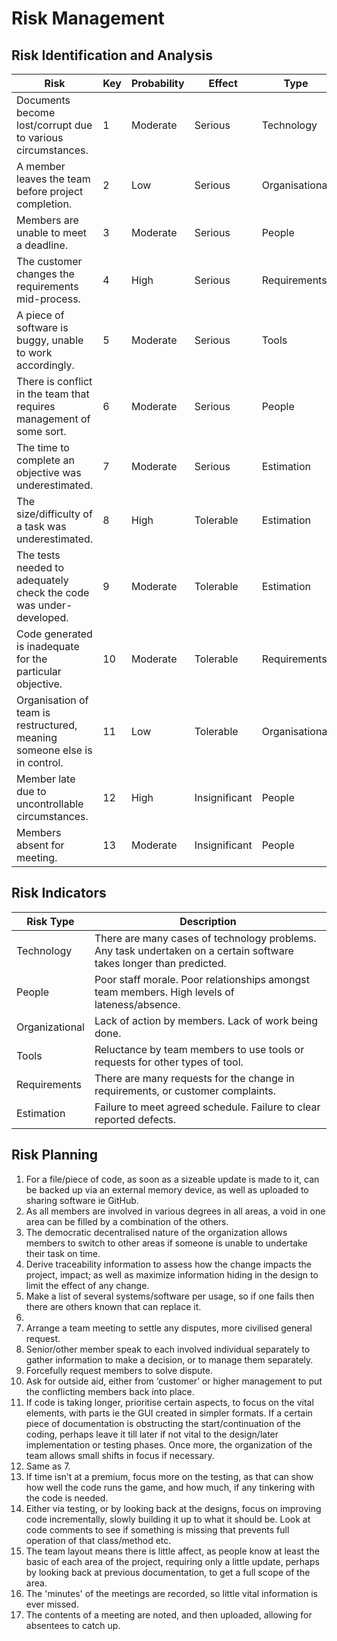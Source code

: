 # Risk Management

## Risk Identification and Analysis

| Risk                                                                      | Key   | Probability        | Effect             | Type             |
|---------------------------------------------------------------------------|-------|--------------------|--------------------|------------------|
| Documents become lost/corrupt due to various circumstances.               | 1     | Moderate           | Serious            | Technology       |
| A member leaves the team before project completion.                       | 2     | Low                | Serious            | Organisational   |
| Members are unable to meet a deadline.                                    | 3     | Moderate           | Serious            | People           |
| The customer changes the requirements mid-process.                        | 4     | High               | Serious            | Requirements     |
| A piece of software is buggy, unable to work accordingly.                 | 5     | Moderate           | Serious            | Tools            |
| There is conflict in the team that requires management of some sort.      | 6     | Moderate           | Serious            | People           |
| The time to complete an objective was underestimated.                     | 7     | Moderate           | Serious            | Estimation       |
| The size/difficulty of a task was underestimated.                         | 8     | High               | Tolerable          | Estimation       |
| The tests needed to adequately check the code was under-developed.        | 9     | Moderate           | Tolerable          | Estimation       |
| Code generated is inadequate for the particular objective.                | 10    | Moderate           | Tolerable          | Requirements     |
| Organisation of team is restructured, meaning someone else is in control. | 11    | Low                | Tolerable          | Organisational   |
| Member late due to uncontrollable circumstances.                          | 12    | High               | Insignificant      | People           |
| Members absent for meeting.                                               | 13    | Moderate           | Insignificant      | People           |

## Risk Indicators

| Risk Type | Description |
|----------|--------|
| Technology | There are many cases of technology problems. Any task undertaken on a certain software takes longer than predicted. |
| People     | Poor staff morale. Poor relationships amongst team members. High levels of lateness/absence.                        |
| Organizational | Lack of action by members. Lack of work being done. | 
| Tools | Reluctance by team members to use tools or requests for other types of tool. |
| Requirements | There are many requests for the change in requirements, or customer complaints. | 
| Estimation | Failure to meet agreed schedule. Failure to clear reported defects. |

## Risk Planning

1. For a file/piece of code, as soon as a sizeable update is made to it, can be backed up via an external memory device, as well as uploaded to sharing software ie GitHub.
2. As all members are involved in various degrees in all areas, a void in one area can be filled by a combination of the others.
3. The democratic decentralised nature of the organization allows members to switch to other areas if someone is unable to undertake their task on time. 
4. Derive traceability information to assess how the change impacts the project, impact; as well as maximize information hiding in the design to limit the effect of any change. 
5. Make a list of several systems/software per usage, so if one fails then there are others known that can replace it. 
6. 
  1. Arrange a team meeting to settle any disputes, more civilised general request.
  2. Senior/other member speak to each involved individual separately to gather information to make a decision, or to manage them separately.
  3. Forcefully request members to solve dispute.
  4. Ask for outside aid, either from ‘customer’ or higher management to put the conflicting members back into place. 
7. If code is taking longer, prioritise certain aspects, to focus on the vital elements, with parts ie the GUI created in simpler formats. If a certain piece of documentation is obstructing the start/continuation of the coding, perhaps leave it till later if not vital to the design/later implementation or testing phases. Once more, the organization of the team allows small shifts in focus if necessary. 
8. Same as 7.
9. If time isn’t at a premium, focus more on the testing, as that can show how well the code runs the game, and how much, if any tinkering with the code is needed. 
10. Either via testing, or by looking back at the designs, focus on improving code incrementally, slowly building it up to what it should be. Look at code comments to see if something is missing that prevents full operation of that class/method etc. 
11. The team layout means there is little affect, as people know at least the basic of each area of the project, requiring only a little update, perhaps by looking back at previous documentation, to get a full scope of the area. 
12. The 'minutes' of the meetings are recorded, so little vital information is ever missed.
13. The contents of a meeting are noted, and then uploaded, allowing for absentees to catch up.
